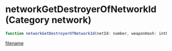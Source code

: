 # networkGetDestroyerOfNetworkId (Category network)

```js
function networkGetDestroyerOfNetworkId(netId: number, weaponHash: intPtr): Array
```

[filename](networkGetDestroyerOfNetworkId_m.md ':include')